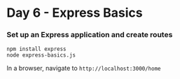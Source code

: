 <h1>Day 6 - Express Basics</h1>
<h3>Set up an Express application and create routes</h3>

```console
npm install express
node express-basics.js
```
In a browser, navigate to `http://localhost:3000/home`
